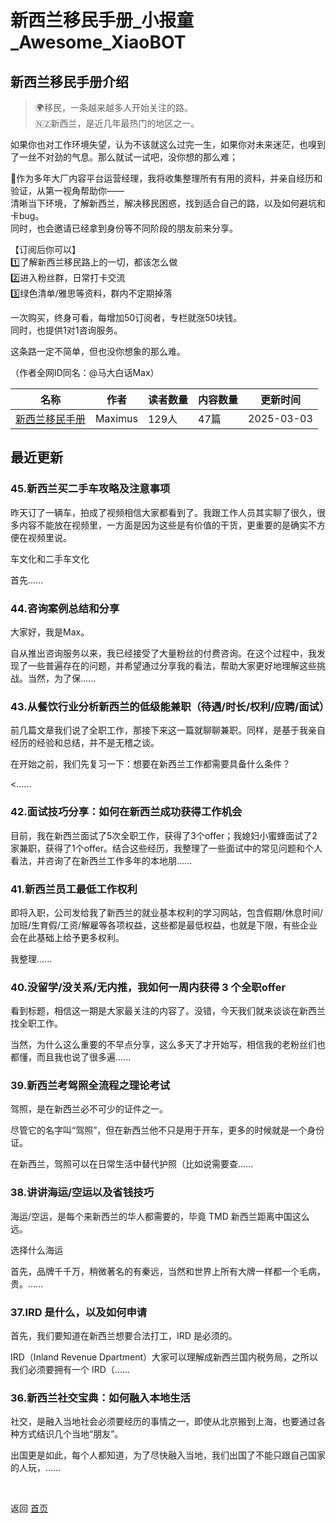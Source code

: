 # 新西兰移民手册_小报童_Awesome_XiaoBOT

## 新西兰移民手册介绍
> 🌍移民，一条越来越多人开始关注的路。    
🇳🇿新西兰，是近几年最热门的地区之一。    
    
如果你也对工作环境失望，认为不该就这么过完一生，如果你对未来迷茫，也嗅到了一丝不对劲的气息。那么就试一试吧，没你想的那么难；    
    
🦄作为多年大厂内容平台运营经理，我将收集整理所有有用的资料，并亲自经历和验证，从第一视角帮助你——  
清晰当下环境，了解新西兰，解决移民困惑，找到适合自己的路，以及如何避坑和卡bug。    
同时，也会邀请已经拿到身份等不同阶段的朋友前来分享。    
    
【订阅后你可以】    
1️⃣了解新西兰移民路上的一切，都该怎么做    
2️⃣进入粉丝群，日常打卡交流    
3️⃣绿色清单/雅思等资料，群内不定期掉落    
    
一次购买，终身可看，每增加50订阅者，专栏就涨50块钱。    
同时，也提供1对1咨询服务。    
    
这条路一定不简单，但也没你想象的那么难。    
    
（作者全网ID同名：@马大白话Max）  
  


|名称|作者|读者数量|内容数量|更新时间|
|---|---|---|---|---|
|[新西兰移民手册](https://xiaobot.net/p/NZmax77?refer=0b133df9-27dc-423b-8101-639049001c13)|Maximus|129人|47篇|2025-03-03|

## 最近更新
### 45.新西兰买二手车攻略及注意事项

昨天订了一辆车，拍成了视频相信大家都看到了。我跟工作人员其实聊了很久，很多内容不能放在视频里，一方面是因为这些是有价值的干货，更重要的是确实不方便在视频里说。

车文化和二手车文化

首先......

### 44.咨询案例总结和分享

大家好，我是Max。

自从推出咨询服务以来，我已经接受了大量粉丝的付费咨询。在这个过程中，我发现了一些普遍存在的问题，并希望通过分享我的看法，帮助大家更好地理解这些挑战。当然，为了保......

### 43.从餐饮行业分析新西兰的低级能兼职（待遇/时长/权利/应聘/面试）

前几篇文章我们说了全职工作，那接下来这一篇就聊聊兼职。同样，是基于我亲自经历的经验和总结，并不是无稽之谈。

在开始之前，我们先复习一下：想要在新西兰工作都需要具备什么条件？

<......

### 42.面试技巧分享：如何在新西兰成功获得工作机会

目前，我在新西兰面试了5次全职工作，获得了3个offer；我媳妇小蜜蜂面试了2家兼职，获得了1个offer。结合这些经历，我整理了一些面试中的常见问题和个人看法，并咨询了在新西兰工作多年的本地朋......

### 41.新西兰员工最低工作权利

即将入职，公司发给我了新西兰的就业基本权利的学习网站，包含假期/休息时间/加班/生育假/工资/解雇等各项权益，这些都是最低权益，也就是下限，有些企业会在此基础上给予更多权利。

我整理......

### 40.没留学/没关系/无内推，我如何一周内获得 3 个全职offer

看到标题，相信这一期是大家最关注的内容了。没错，今天我们就来谈谈在新西兰找全职工作。

当然，为什么这么重要的不早点分享，这么多天了才开始写，相信我的老粉丝们也都懂，而且我也说了很多遍......

### 39.新西兰考驾照全流程之理论考试

驾照，是在新西兰必不可少的证件之一。

尽管它的名字叫“驾照”，但在新西兰他不只是用于开车，更多的时候就是一个身份证。

在新西兰，驾照可以在日常生活中替代护照（比如说需要查......

### 38.讲讲海运/空运以及省钱技巧

海运/空运，是每个来新西兰的华人都需要的，毕竟 TMD 新西兰距离中国这么远。

选择什么海运

首先，品牌千千万，稍微著名的有秦远，当然和世界上所有大牌一样都一个毛病，贵。......

### 37.IRD 是什么，以及如何申请

首先，我们要知道在新西兰想要合法打工，IRD 是必须的。

IRD（Inland Revenue Dpartment）大家可以理解成新西兰国内税务局，之所以我们必须要拥有一个 IRD（......

### 36.新西兰社交宝典：如何融入本地生活

社交，是融入当地社会必须要经历的事情之一，即使从北京搬到上海，也要通过各种方式结识几个当地“朋友”。

出国更是如此，每个人都知道，为了尽快融入当地，我们出国了不能只跟自己国家的人玩，......


<a href="https://github.com/Reno9527/awesome-xiaobot" style="color: white; text-decoration: none;">awesome-xiaobot</a>

返回 [首页](../README.md)
